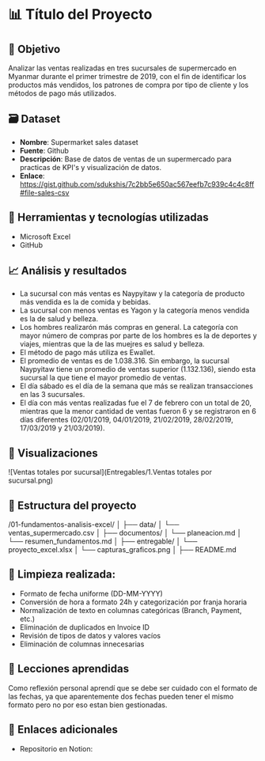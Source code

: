 # 📊 Título del Proyecto

## 🎯 Objetivo
Analizar las ventas realizadas en tres sucursales de supermercado en Myanmar durante el primer trimestre de 2019, con el fin de identificar los productos más vendidos, los patrones de compra por tipo de cliente y los métodos de pago más utilizados.

## 🗃️ Dataset
- **Nombre**: Supermarket sales dataset
- **Fuente**: Github
- **Descripción**: Base de datos de ventas de un supermercado para practicas de KPI's y visualización de datos.
- **Enlace**:  https://gist.github.com/sdukshis/7c2bb5e650ac567eefb7c939c4c4c8ff#file-sales-csv

## 🧰 Herramientas y tecnologías utilizadas
- Microsoft Excel
- GitHub

## 📈 Análisis y resultados
- La sucursal con más ventas es Naypyitaw y la categoría de producto más vendida es la de comida y bebidas.
- La sucursal con menos ventas es Yagon y la categoría menos vendida es la de salud y belleza.
- Los hombres realizarón más compras en general. La categoría con mayor número de compras por parte de los hombres es la de deportes y viajes, mientras que la de las muejres es salud y belleza.
- El método de pago más utiliza es Ewallet.
- El promedio de ventas es de 1.038.316. Sin embargo, la sucursal Naypyitaw tiene un promedio de ventas superior (1.132.136), siendo esta sucursal la que tiene el  mayor promedio de ventas.
- El día sábado es el día de la semana que más se realizan transacciones en las 3 sucursales.
- El día con más ventas realizadas fue el 7 de febrero con un total de 20, mientras que la menor cantidad de ventas fueron 6 y se registraron en 6 días diferentes (02/01/2019, 04/01/2019, 21/02/2019, 28/02/2019, 17/03/2019 y 21/03/2019).

## 📸 Visualizaciones
![Ventas totales por sucursal](Entregables/1.Ventas totales por sucursal.png)

## 📂 Estructura del proyecto
/01-fundamentos-analisis-excel/
│
├── data/
│   └── ventas_supermercado.csv
│
├── documentos/
│   └── planeacion.md
│   └── resumen_fundamentos.md
│
├── entregable/
│   └── proyecto_excel.xlsx
│   └── capturas_graficos.png
│
├── README.md

## 🧹 Limpieza realizada:
- Formato de fecha uniforme (DD-MM-YYYY)
- Conversión de hora a formato 24h y categorización por franja horaria
- Normalización de texto en columnas categóricas (Branch, Payment, etc.)
- Eliminación de duplicados en Invoice ID
- Revisión de tipos de datos y valores vacíos
- Eliminación de columnas innecesarias

## 🧪 Lecciones aprendidas
Como reflexión personal aprendí que se debe ser cuidado con el formato de las fechas, ya que aparentemente dos fechas pueden tener el mismo formato pero no por eso estan bien gestionadas. 

## 🔗 Enlaces adicionales
- Repositorio en Notion: 